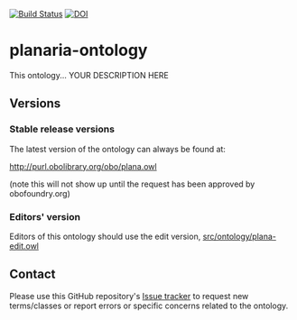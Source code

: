 [![Build Status](https://travis-ci.org/obophenotype/planaria-ontology.svg?branch=master)](https://travis-ci.org/obophenotype/planaria-ontology)
[![DOI](https://zenodo.org/badge/13996/obophenotype/planaria-ontology.svg)](https://zenodo.org/badge/latestdoi/13996/obophenotype/planaria-ontology)

# planaria-ontology

This ontology... YOUR DESCRIPTION HERE

## Versions

### Stable release versions

The latest version of the ontology can always be found at:

http://purl.obolibrary.org/obo/plana.owl

(note this will not show up until the request has been approved by obofoundry.org)

### Editors' version

Editors of this ontology should use the edit version, [src/ontology/plana-edit.owl](src/ontology/plana-edit.owl)

## Contact
Please use this GitHub repository's [Issue tracker](https://github.com/obophenotype/planaria-ontology/issues) to request new terms/classes or report errors or specific concerns related to the ontology.

